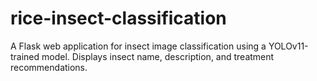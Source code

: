 # rice-insect-classification
A Flask web application for insect image classification using a YOLOv11-trained model. Displays insect name, description, and treatment recommendations.
